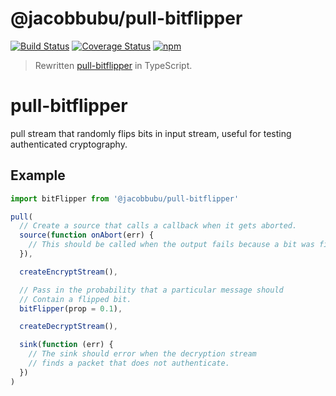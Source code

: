 # @jacobbubu/pull-bitflipper

[![Build Status](https://github.com/jacobbubu/pull-bitflipper/workflows/Build%20and%20Release/badge.svg)](https://github.com/jacobbubu/pull-bitflipper/actions?query=workflow%3A%22Build+and+Release%22)
[![Coverage Status](https://coveralls.io/repos/github/jacobbubu/pull-bitflipper/badge.svg)](https://coveralls.io/github/jacobbubu/pull-bitflipper)
[![npm](https://img.shields.io/npm/v/@jacobbubu/pull-bitflipper.svg)](https://www.npmjs.com/package/@jacobbubu/pull-bitflipper/)

> Rewritten [pull-bitflipper](https://github.com/dominictarr/pull-bitflipper) in TypeScript.

# pull-bitflipper

pull stream that randomly flips bits in input stream,
useful for testing authenticated cryptography.

## Example

``` js
import bitFlipper from '@jacobbubu/pull-bitflipper'

pull(
  // Create a source that calls a callback when it gets aborted.
  source(function onAbort(err) {
    // This should be called when the output fails because a bit was filpped.
  }),

  createEncryptStream(),

  // Pass in the probability that a particular message should
  // Contain a flipped bit.
  bitFlipper(prop = 0.1),

  createDecryptStream(),

  sink(function (err) {
    // The sink should error when the decryption stream
    // finds a packet that does not authenticate.
  })
)

```
